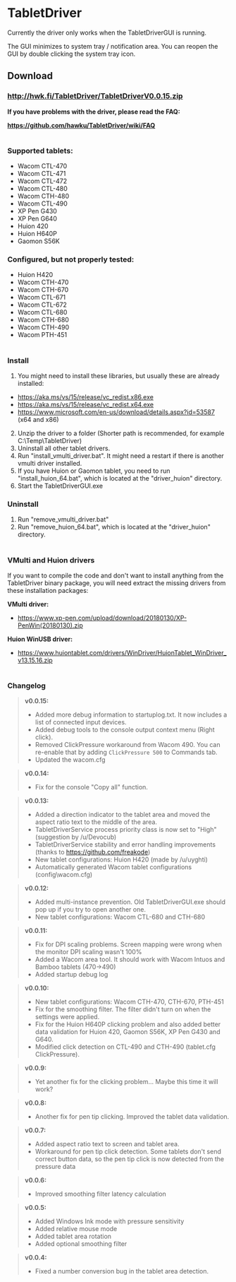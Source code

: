 # TabletDriver

Currently the driver only works when the TabletDriverGUI is running.

The GUI minimizes to system tray / notification area. You can reopen the GUI by double clicking the system tray icon.

## Download

### http://hwk.fi/TabletDriver/TabletDriverV0.0.15.zip

**If you have problems with the driver, please read the FAQ:**

**https://github.com/hawku/TabletDriver/wiki/FAQ**

#

### Supported tablets:
  - Wacom CTL-470
  - Wacom CTL-471
  - Wacom CTL-472
  - Wacom CTL-480
  - Wacom CTH-480
  - Wacom CTL-490
  - XP Pen G430
  - XP Pen G640
  - Huion 420
  - Huion H640P
  - Gaomon S56K
  
### Configured, but not properly tested:
  - Huion H420
  - Wacom CTH-470
  - Wacom CTH-670
  - Wacom CTL-671
  - Wacom CTL-672
  - Wacom CTL-680
  - Wacom CTH-680
  - Wacom CTH-490
  - Wacom PTH-451

#

### Install

1. You might need to install these libraries, but usually these are already installed:
* https://aka.ms/vs/15/release/vc_redist.x86.exe
* https://aka.ms/vs/15/release/vc_redist.x64.exe
* https://www.microsoft.com/en-us/download/details.aspx?id=53587 (x64 and x86)

2. Unzip the driver to a folder (Shorter path is recommended, for example C:\Temp\TabletDriver)
3. Uninstall all other tablet drivers.
4. Run "install_vmulti_driver.bat". It might need a restart if there is another vmulti driver installed.
5. If you have Huion or Gaomon tablet, you need to run "install_huion_64.bat", which is located at the "driver_huion" directory.
6. Start the TabletDriverGUI.exe


### Uninstall
1. Run "remove_vmulti_driver.bat"
2. Run "remove_huion_64.bat", which is located at the "driver_huion" directory.

#

### VMulti and Huion drivers

If you want to compile the code and don't want to install anything from the TabletDriver binary package, you will need extract the missing drivers from these installation packages:

**VMulti driver:**
- https://www.xp-pen.com/upload/download/20180130/XP-PenWin(20180130).zip

**Huion WinUSB driver:**
- https://www.huiontablet.com/drivers/WinDriver/HuionTablet_WinDriver_v13.15.16.zip

#

### Changelog

>**v0.0.15:**
> - Added more debug information to startuplog.txt. It now includes a list of connected input devices.
> - Added debug tools to the console output context menu (Right click).
> - Removed ClickPressure workaround from Wacom 490.
>   You can re-enable that by adding `ClickPressure 500` to Commands tab.
> - Updated the wacom.cfg

>**v0.0.14:**
> - Fix for the console "Copy all" function.

>**v0.0.13:**
> - Added a direction indicator to the tablet area and moved the aspect ratio text to the middle of the area.
> - TabletDriverService process priority class is now set to "High" (suggestion by /u/Devocub)
> - TabletDriverService stability and error handling improvements (thanks to https://github.com/freakode)
> - New tablet configurations: Huion H420 (made by /u/uyghti)
> - Automatically generated Wacom tablet configurations (config\wacom.cfg)

>**v0.0.12:**
> - Added multi-instance prevention. Old TabletDriverGUI.exe should pop up if you try to open another one.
> - New tablet configurations: Wacom CTL-680 and CTH-680

>**v0.0.11:**
> - Fix for DPI scaling problems. Screen mapping were wrong when the monitor DPI scaling wasn't 100%
> - Added a Wacom area tool. It should work with Wacom Intuos and Bamboo tablets (470->490)
> - Added startup debug log

>**v0.0.10:**
> - New tablet configurations: Wacom CTH-470, CTH-670, PTH-451
> - Fix for the smoothing filter. The filter didn't turn on when the settings were applied.
> - Fix for the Huion H640P clicking problem and also added better data validation for Huion 420,
>   Gaomon S56K, XP Pen G430 and G640.
> - Modified click detection on CTL-490 and CTH-490 (tablet.cfg ClickPressure).

>**v0.0.9:**
> - Yet another fix for the clicking problem... Maybe this time it will work?

>**v0.0.8:**
> - Another fix for pen tip clicking. Improved the tablet data validation.

>**v0.0.7:**
> - Added aspect ratio text to screen and tablet area.
> - Workaround for pen tip click detection. Some tablets don't send correct button data, so the pen tip click is now detected from the pressure data

>**v0.0.6:**
> - Improved smoothing filter latency calculation

>**v0.0.5:**
> - Added Windows Ink mode with pressure sensitivity
> - Added relative mouse mode
> - Added tablet area rotation
> - Added optional smoothing filter

>**v0.0.4:**
> - Fixed a number conversion bug in the tablet area detection.
